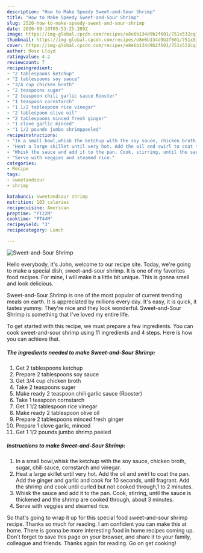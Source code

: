 ```yaml
---
description: "How to Make Speedy Sweet-and-Sour Shrimp"
title: "How to Make Speedy Sweet-and-Sour Shrimp"
slug: 2520-how-to-make-speedy-sweet-and-sour-shrimp
date: 2020-09-10T05:53:25.209Z
image: https://img-global.cpcdn.com/recipes/e8e6b134d9b2f601/751x532cq70/sweet-and-sour-shrimp-recipe-main-photo.jpg
thumbnail: https://img-global.cpcdn.com/recipes/e8e6b134d9b2f601/751x532cq70/sweet-and-sour-shrimp-recipe-main-photo.jpg
cover: https://img-global.cpcdn.com/recipes/e8e6b134d9b2f601/751x532cq70/sweet-and-sour-shrimp-recipe-main-photo.jpg
author: Rose Lloyd
ratingvalue: 4.2
reviewcount: 7
recipeingredient:
- "2 tablespoons ketchup"
- "2 tablespoons soy sauce"
- "3/4 cup chicken broth"
- "2 teaspoons suger"
- "2 teaspoon chili garlic sauce Rooster"
- "1 teaspoon cornstarch"
- "1 1/2 tablespoon rice vinegar"
- "2 tablespoon olive oil"
- "2 tablespoons minced fresh ginger"
- "1 clove garlic minced"
- "1 1/2 pounds jumbo shrimppeeled"
recipeinstructions:
- "In a small bowl,whisk the ketchup with the soy sauce, chicken broth, sugar, chili sauce, cornstarch and vinegar."
- "Heat a large skillet until very hot. Add the oil and swirl to coat the pan. Add the ginger and garlic and cook for 10 seconds, until fragrant. Add the shrimp and cook until curled but not cooked through,1 to 2 minutes."
- "Whisk the sauce and add it to the pan. Cook, stirring, until the sauce is thickened and the shrimp are cooked through, about 3 minutes."
- "Serve with veggies and steamed rice."
categories:
- Recipe
tags:
- sweetandsour
- shrimp

katakunci: sweetandsour shrimp 
nutrition: 103 calories
recipecuisine: American
preptime: "PT22M"
cooktime: "PT44M"
recipeyield: "3"
recipecategory: Lunch

---
```



![Sweet-and-Sour Shrimp](https://img-global.cpcdn.com/recipes/e8e6b134d9b2f601/751x532cq70/sweet-and-sour-shrimp-recipe-main-photo.jpg)

Hello everybody, it's John, welcome to our recipe site. Today, we're going to make a special dish, sweet-and-sour shrimp. It is one of my favorites food recipes. For mine, I will make it a little bit unique. This is gonna smell and look delicious.

Sweet-and-Sour Shrimp is one of the most popular of current trending meals on earth. It is appreciated by millions every day. It's easy, it is quick, it tastes yummy. They're nice and they look wonderful. Sweet-and-Sour Shrimp is something that I've loved my entire life.




To get started with this recipe, we must prepare a few ingredients. You can cook sweet-and-sour shrimp using 11 ingredients and 4 steps. Here is how you can achieve that.

<!--inarticleads1-->

##### The ingredients needed to make Sweet-and-Sour Shrimp:

1. Get 2 tablespoons ketchup
1. Prepare 2 tablespoons soy sauce
1. Get 3/4 cup chicken broth
1. Take 2 teaspoons suger
1. Make ready 2 teaspoon chili garlic sauce (Rooster)
1. Take 1 teaspoon cornstarch
1. Get 1 1/2 tablespoon rice vinegar
1. Make ready 2 tablespoon olive oil
1. Prepare 2 tablespoons minced fresh ginger
1. Prepare 1 clove garlic, minced
1. Get 1 1/2 pounds jumbo shrimp,peeled




<!--inarticleads2-->

##### Instructions to make Sweet-and-Sour Shrimp:

1. In a small bowl,whisk the ketchup with the soy sauce, chicken broth, sugar, chili sauce, cornstarch and vinegar.
1. Heat a large skillet until very hot. Add the oil and swirl to coat the pan. Add the ginger and garlic and cook for 10 seconds, until fragrant. Add the shrimp and cook until curled but not cooked through,1 to 2 minutes.
1. Whisk the sauce and add it to the pan. Cook, stirring, until the sauce is thickened and the shrimp are cooked through, about 3 minutes.
1. Serve with veggies and steamed rice.




So that's going to wrap it up for this special food sweet-and-sour shrimp recipe. Thanks so much for reading. I am confident you can make this at home. There is gonna be more interesting food in home recipes coming up. Don't forget to save this page on your browser, and share it to your family, colleague and friends. Thanks again for reading. Go on get cooking!
